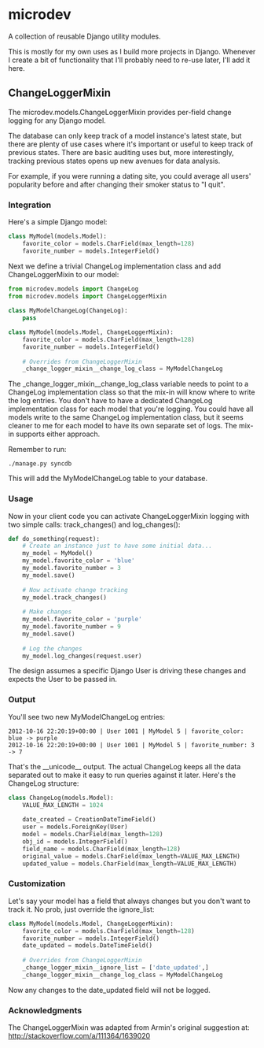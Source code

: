 # microdev #

A collection of reusable Django utility modules.

This is mostly for my own uses as I build more projects in Django. Whenever I create a bit of functionality that I'll probably need to re-use later, I'll add it here.


## ChangeLoggerMixin ##
The microdev.models.ChangeLoggerMixin provides per-field change logging for any Django model.

The database can only keep track of a model instance's latest state, but there are plenty of use cases where it's important or useful to keep track of previous states. There are basic auditing uses but, more interestingly, tracking previous states opens up new avenues for data analysis.

For example, if you were running a dating site, you could average all users' popularity before and after changing their smoker status to "I quit". 


### Integration ###
Here's a simple Django model:

```python
class MyModel(models.Model):
	favorite_color = models.CharField(max_length=128)
	favorite_number = models.IntegerField()
```

Next we define a trivial ChangeLog implementation class and add ChangeLoggerMixin to our model:

```python
from microdev.models import ChangeLog
from microdev.models import ChangeLoggerMixin
	
class MyModelChangeLog(ChangeLog):
	pass

class MyModel(models.Model, ChangeLoggerMixin):
	favorite_color = models.CharField(max_length=128)
	favorite_number = models.IntegerField()
	
    # Overrides from ChangeLoggerMixin
    _change_logger_mixin__change_log_class = MyModelChangeLog
```

The \_change\_logger\_mixin\_\_change\_log\_class variable needs to point to a ChangeLog implementation class so that the mix-in will know where to write the log entries. You don't have to have a dedicated ChangeLog implementation class for each model that you're logging. You could have all models write to the same ChangeLog implementation class, but it seems cleaner to me for each model to have its own separate set of logs. The mix-in supports either approach.

Remember to run:
```
./manage.py syncdb
```
This will add the MyModelChangeLog table to your database.


### Usage ###
Now in your client code you can activate ChangeLoggerMixin logging with two simple calls: track_changes() and log_changes():

```python
def do_something(request):
	# Create an instance just to have some initial data...
	my_model = MyModel()
	my_model.favorite_color = 'blue'
	my_model.favorite_number = 3
	my_model.save()
	
	# Now activate change tracking
	my_model.track_changes()
	
	# Make changes
	my_model.favorite_color = 'purple'
	my_model.favorite_number = 9
	my_model.save()
	
	# Log the changes
	my_model.log_changes(request.user)
```

The design assumes a specific Django User is driving these changes and expects the User to be passed in.


### Output ###
You'll see two new MyModelChangeLog entries:

```
2012-10-16 22:20:19+00:00 | User 1001 | MyModel 5 | favorite_color: blue -> purple
2012-10-16 22:20:19+00:00 | User 1001 | MyModel 5 | favorite_number: 3 -> 7
```

That's the \_\_unicode\_\_ output. The actual ChangeLog keeps all the data separated out to make it easy to run queries against it later. Here's the ChangeLog structure:

```python
class ChangeLog(models.Model):
    VALUE_MAX_LENGTH = 1024
    
    date_created = CreationDateTimeField()
    user = models.ForeignKey(User)
    model = models.CharField(max_length=128)
    obj_id = models.IntegerField()
    field_name = models.CharField(max_length=128)
    original_value = models.CharField(max_length=VALUE_MAX_LENGTH)
    updated_value = models.CharField(max_length=VALUE_MAX_LENGTH)
```


### Customization ###
Let's say your model has a field that always changes but you don't want to track it. No prob, just override the ignore_list:

```python
class MyModel(models.Model, ChangeLoggerMixin):
	favorite_color = models.CharField(max_length=128)
	favorite_number = models.IntegerField()
	date_updated = models.DateTimeField()
	
    # Overrides from ChangeLoggerMixin
    _change_logger_mixin__ignore_list = ['date_updated',]
    _change_logger_mixin__change_log_class = MyModelChangeLog
```

Now any changes to the date_updated field will not be logged. 


### Acknowledgments ###
The ChangeLoggerMixin was adapted from Armin's original suggestion at: http://stackoverflow.com/a/111364/1639020
